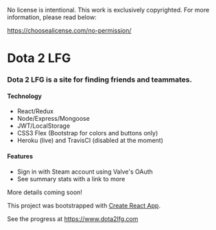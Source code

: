 No license is intentional. This work is exclusively copyrighted. For more information, please read below:

https://choosealicense.com/no-permission/

# Dota 2 LFG

### Dota 2 LFG is a site for finding friends and teammates.

#### Technology

* React/Redux
* Node/Express/Mongoose
* JWT/LocalStorage
* CSS3 Flex (Bootstrap for colors and buttons only)
* Heroku (live) and TravisCI (disabled at the moment)

#### Features

* Sign in with Steam account using Valve's OAuth
* See summary stats with a link to more

More details coming soon!

This project was bootstrapped with [Create React App](https://github.com/facebookincubator/create-react-app).

See the progress at https://www.dota2lfg.com
